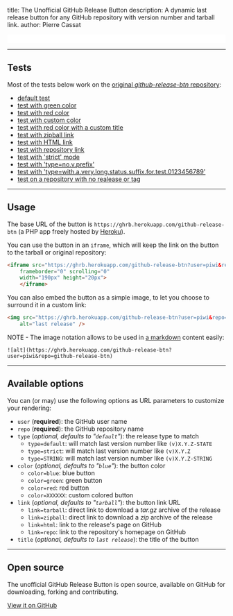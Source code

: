 title:          The Unofficial GitHub Release Button
description:    A dynamic last release button for any GitHub repository with version number and tarball link.
author:         Pierre Cassat


<iframe id="github-release-frame" src="github-release-btn?user=piwi&repo=github-release-btn"
        frameborder="0" scrolling="0" width="100%" height="20px"></iframe>

----

Tests
-----

Most of the tests below work on the [original *github-release-btn* repository](https://github.com/piwi/github-release-btn):

-   <a href="javascript:void(0);" onclick="loadFrame('user=piwi&repo=github-release-btn')">default test</a>
-   <a href="javascript:void(0);" onclick="loadFrame('user=piwi&repo=github-release-btn&color=green')">test with green color</a>
-   <a href="javascript:void(0);" onclick="loadFrame('user=piwi&repo=github-release-btn&color=red')">test with red color</a>
-   <a href="javascript:void(0);" onclick="loadFrame('user=piwi&repo=github-release-btn&color=ccc')">test with custom color</a>
-   <a href="javascript:void(0);" onclick="loadFrame('user=piwi&repo=github-release-btn&color=red&title=my+custom+title')">test with red color with a custom title</a>
-   <a href="javascript:void(0);" onclick="loadFrame('user=piwi&repo=github-release-btn&link=zipball')">test with zipball link</a>
-   <a href="javascript:void(0);" onclick="loadFrame('user=piwi&repo=github-release-btn&link=html')">test with HTML link</a>
-   <a href="javascript:void(0);" onclick="loadFrame('user=piwi&repo=github-release-btn&link=repo')">test with repository link</a>
-   <a href="javascript:void(0);" onclick="loadFrame('user=piwi&repo=github-release-btn&type=strict')">test with 'strict' mode</a>
-   <a href="javascript:void(0);" onclick="loadFrame('user=piwi&repo=github-release-btn&type=no.v.prefix')">test with 'type=no.v.prefix'</a>
-   <a href="javascript:void(0);" onclick="loadFrame('user=piwi&repo=github-release-btn&type=with.a.very.long.status.suffix.for.test.0123456789')">test with 'type=with.a.very.long.status.suffix.for.test.0123456789'</a>
-   <a href="javascript:void(0);" onclick="loadFrame('user=piwi&repo=dotfiles')">test on a repository with no realease or tag</a>

----

Usage
-----

The base URL of the button is `https://ghrb.herokuapp.com/github-release-btn`
(a PHP app freely hosted by [Heroku](http://heroku.com/)).

You can use the button in an `iframe`, which will keep the link on the button to the tarball or original repository:

```html
<iframe src="https://ghrb.herokuapp.com/github-release-btn?user=piwi&repo=github-release-btn" 
    frameborder="0" scrolling="0" 
    width="190px" height="20px">
    </iframe>
```

You can also embed the button as a simple image, to let you choose to surround it in a custom link:

```html
<img src="https://ghrb.herokuapp.com/github-release-btn?user=piwi&repo=github-release-btn" 
    alt="last release" />
```

NOTE - The image notation allows to be used in [a markdown](http://daringfireball.net/projects/markdown/syntax) content easily:

    ![alt](https://ghrb.herokuapp.com/github-release-btn?user=piwi&repo=github-release-btn)

----

Available options
-----------------

You can (or may) use the following options as URL parameters to customize
your rendering:

-   `user` (**required**): the GitHub user name
-   `repo` (**required**): the GitHub repository name
-   `type` (*optional, defaults to "`default`"*): the release type to match
    -   `type=default`: will match last version number like `(v)X.Y.Z-STATE`
    -   `type=strict`: will match last version number like `(v)X.Y.Z`
    -   `type=STRING`: will match last version number like `(v)X.Y.Z-STRING`
-   `color` (*optional, defaults to "`blue`"*): the button color
    -   `color=blue`: blue button <span class="showcase-color blue"></span>
    -   `color=green`: green button <span class="showcase-color green"></span>
    -   `color=red`: red button <span class="showcase-color red"></span>
    -   `color=XXXXXX`: custom colored button
-   `link` (*optional, defaults to "`tarball`"*): the button link URL
    -   `link=tarball`: direct link to download a *tar.gz* archive of the release
    -   `link=zipball`: direct link to download a *zip* archive of the release
    -   `link=html`: link to the release's page on GitHub
    -   `link=repo`: link to the repository's homepage on GitHub
-   `title` (*optional, defaults to `last release`*): the title of the button

----

Open source
-----------

The unofficial GitHub Release Button is open source, available on GitHub for
downloading, forking and contributing.

<a href="https://github.com/piwi/github-release-btn" class="btn btn-lg btn-primary">View it on GitHub</a>
